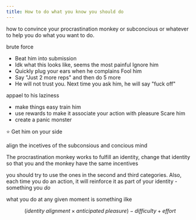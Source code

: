 ```yaml
---
title: How to do what you know you should do
---
```


how to convince your procrastination monkey or subconcious or whatever to help you do what you want to do.


brute force
- Beat him into submission
- Idk what this looks like, seems the most painful
Ignore him
- Quickly plug your ears when he complains
Fool him
- Say "Just 2 more reps" and then do 5 more
- He will not trust you. Next time you ask him, he will say "fuck off"


appael to his laziness
- make things easy
train him
- use rewards to make it associate your action with pleasure
Scare him
- create a panic monster


️⭐ Get him on your side


align the incetives of the subconsious and concious mind


The procrastination monkey works to fulfill an identity, change that identity so that you and the monkey have the same incentives


you should try to use the ones in the second and third categories. Also, each time you do an action, it will reinforce it as part of your identity - something you _do_


what you do at any given moment is something ilke


$$ (identity \; alignment \times anticipated \; pleasure) - difficulty  + effort $$
